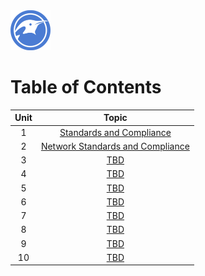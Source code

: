 <div class="flex-container" style="justify-content:center;">
        <img src="https://github.com/ProfessionalLinuxUsersGroup/img/blob/main/Assets/Logos/ProLUG_Round_Transparent_LOGO.png?raw=true" width="64" height="64"></img>
    <p>
        <h1>Table of Contents</h1>
    </p>
</div>

| Unit |                                               Topic                                                |
| :--: | :------------------------------------------------------------------------------------------------: |
|  1   |     [Standards and Compliance](https://professionallinuxusersgroup.github.io/psc/u1intro.html)     |
|  2   | [Network Standards and Compliance](https://professionallinuxusersgroup.github.io/psc/u2intro.html) |
|  3   |               [TBD](https://professionallinuxusersgroup.github.io/psc/u3intro.html)                |
|  4   |               [TBD](https://professionallinuxusersgroup.github.io/psc/u4intro.html)                |
|  5   |               [TBD](https://professionallinuxusersgroup.github.io/psc/u5intro.html)                |
|  6   |               [TBD](https://professionallinuxusersgroup.github.io/psc/u6intro.html)                |
|  7   |               [TBD](https://professionallinuxusersgroup.github.io/psc/u7intro.html)                |
|  8   |               [TBD](https://professionallinuxusersgroup.github.io/psc/u8intro.html)                |
|  9   |               [TBD](https://professionallinuxusersgroup.github.io/psc/u9intro.html)                |
|  10  |               [TBD](https://professionallinuxusersgroup.github.io/psc/u10intro.html)               |
